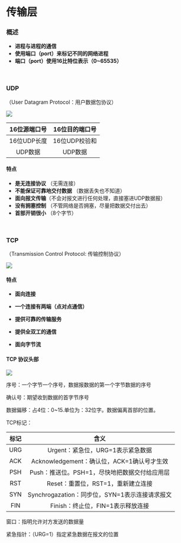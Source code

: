 # 传输层

### 概述

- **进程与进程的通信**
- **使用端口（port）来标记不同的网络进程**
- **端口（port）使用16比特位表示（0~65535）**

<br/>



### UDP 

（User Datagram Protocol：用户数据包协议）

![](http://cdn.fengblog.xyz/cs1.png)

| 16位源端口号 | 16位目的端口号 |
| :----------: | :------------: |
| 16位UDP长度  | 16位UDP校验和  |
|   UDP数据     |   UDP数据     |

#### 特点

- **是无连接协议** （无需连接）
- **不能保证可靠地交付数据** （数据丢失也不知道）
- **面向报文传输**（不会对报文进行任何处理，直接塞进UDP数据报）
- **没有拥塞控制** （不管网络是否拥塞，尽量把数据交付出去）
- **首部开销很小** （8个字节）

<br/>



### TCP

（Transmission Control Protocol: 传输控制协议）

![](C:\Users\24347\AppData\Roaming\Typora\typora-user-images\image-20200503104308323.png)

#### 特点

- **面向连接**
- **一个连接有两端（点对点通信）**
- **提供可靠的传输服务**

- **提供全双工的通信**

- **面向字节流**

#### TCP 协议头部

![](http://cdn.fengblog.xyz/tcp01.png)

序号：一个字节一个序号，数据报数据的第一个字节数据的序号

确认号：期望收到数据的首字节序号

数据偏移：占4位：0~15.单位为：32位字。数据偏离首部的位置。

TCP标记：

| 标记 |                      含义                      |
| :--: | :--------------------------------------------: |
| URG  |       Urgent：紧急位，URG=1表示紧急数据        |
| ACK  |   Acknowledgement：确认位，ACK=1确认号才生效   |
| PSH  | Push：推送位。PSH=1，尽快地把数据交付给应用层  |
| RST  |       Reset：重置位，RST=1，重新建立连接       |
| SYN  | Synchrogazation：同步位，SYN=1表示连接请求报文 |
| FIN  |       Finish：终止位，FIN=1表示释放连接        |

窗口：指明允许对方发送的数据量

紧急指针：（URG=1）指定紧急数据在报文的位置

